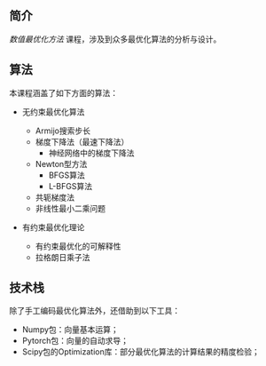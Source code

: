 ## 简介
_数值最优化方法_ 课程，涉及到众多最优化算法的分析与设计。

## 算法
本课程涵盖了如下方面的算法：
- 无约束最优化算法
  - Armijo搜索步长
  - 梯度下降法（最速下降法）
    - 神经网络中的梯度下降法
  - Newton型方法
    - BFGS算法
    - L-BFGS算法
  - 共轭梯度法
  - 非线性最小二乘问题

- 有约束最优化理论
  - 有约束最优化的可解释性
  - 拉格朗日乘子法


## 技术栈
除了手工编码最优化算法外，还借助到以下工具：
- Numpy包：向量基本运算；
- Pytorch包：向量的自动求导；
- Scipy包的Optimization库：部分最优化算法的计算结果的精度检验；
